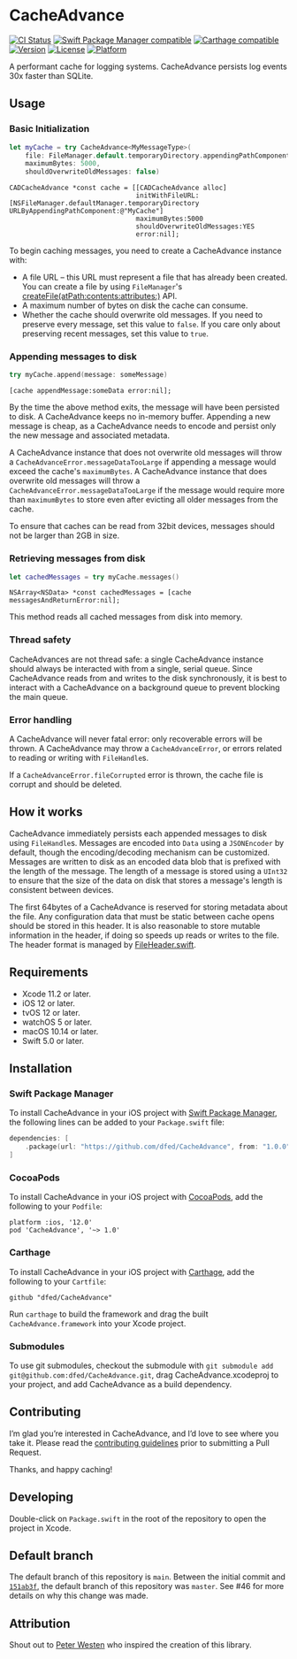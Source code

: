 # CacheAdvance

[![CI Status](https://travis-ci.com/dfed/CacheAdvance.svg?branch=main)](https://travis-ci.com/dfed/CacheAdvance)
[![Swift Package Manager compatible](https://img.shields.io/badge/SPM-compatible-4BC51D.svg?style=flat)](https://github.com/apple/swift-package-manager)
[![Carthage compatible](https://img.shields.io/badge/Carthage-compatible-4BC51D.svg?style=flat)](https://github.com/Carthage/Carthage)
[![Version](https://img.shields.io/cocoapods/v/CacheAdvance.svg)](https://cocoapods.org/pods/CacheAdvance)
[![License](https://img.shields.io/cocoapods/l/CacheAdvance.svg)](https://cocoapods.org/pods/CacheAdvance)
[![Platform](https://img.shields.io/cocoapods/p/CacheAdvance.svg)](https://cocoapods.org/pods/CacheAdvance)

A performant cache for logging systems. CacheAdvance persists log events 30x faster than SQLite.

## Usage

### Basic Initialization

```swift
let myCache = try CacheAdvance<MyMessageType>(
    file: FileManager.default.temporaryDirectory.appendingPathComponent("MyCache"),
    maximumBytes: 5000,
    shouldOverwriteOldMessages: false)
```

```objc
CADCacheAdvance *const cache = [[CADCacheAdvance alloc]
                                initWithFileURL:[NSFileManager.defaultManager.temporaryDirectory URLByAppendingPathComponent:@"MyCache"]
                                maximumBytes:5000
                                shouldOverwriteOldMessages:YES
                                error:nil];
```
To begin caching messages, you need to create a CacheAdvance instance with:

* A file URL – this URL must represent a file that has already been created. You can create a file by using `FileManager`'s [createFile(atPath:contents:attributes:)](https://developer.apple.com/documentation/foundation/filemanager/1410695-createfile) API.
* A maximum number of bytes on disk the cache can consume.
* Whether the cache should overwrite old messages. If you need to preserve every message, set this value to `false`. If you care only about preserving recent messages, set this value to `true`.

### Appending messages to disk

```swift
try myCache.append(message: someMessage)
```

```objc
[cache appendMessage:someData error:nil];
```

By the time the above method exits, the message will have been persisted to disk. A CacheAdvance keeps no in-memory buffer. Appending a new message is cheap, as a CacheAdvance needs to encode and persist only the new message and associated metadata.

A CacheAdvance instance that does not overwrite old messages will throw a `CacheAdvanceError.messageDataTooLarge` if appending a message would exceed the cache's `maximumBytes`. A CacheAdvance instance that does overwrite old messages will throw a `CacheAdvanceError.messageDataTooLarge` if the message would require more than `maximumBytes` to store even after evicting all older messages from the cache.

To ensure that caches can be read from 32bit devices, messages should not be larger than 2GB in size.

### Retrieving messages from disk

```swift
let cachedMessages = try myCache.messages()
```

```objc
NSArray<NSData> *const cachedMessages = [cache messagesAndReturnError:nil];
```

This method reads all cached messages from disk into memory.

### Thread safety

CacheAdvances are not thread safe: a single CacheAdvance instance should always be interacted with from a single, serial queue. Since CacheAdvance reads from and writes to the disk synchronously, it is best to interact with a CacheAdvance on a background queue to prevent blocking the main queue.

### Error handling

A CacheAdvance will never fatal error: only recoverable errors will be thrown. A CacheAdvance may throw a `CacheAdvanceError`, or errors related to reading or writing with `FileHandle`s.

If a `CacheAdvanceError.fileCorrupted` error is thrown, the cache file is corrupt and should be deleted.

## How it works

CacheAdvance immediately persists each appended messages to disk using `FileHandle`s. Messages are encoded into `Data` using a `JSONEncoder` by default, though the encoding/decoding mechanism can be customized. Messages are written to disk as an encoded data blob that is prefixed with the length of the message. The length of a message is stored using a `UInt32` to ensure that the size of the data on disk that stores a message's length is consistent between devices.

The first 64bytes of a CacheAdvance is reserved for storing metadata about the file. Any configuration data that must be static between cache opens should be stored in this header. It is also reasonable to store mutable information in the header, if doing so speeds up reads or writes to the file. The header format is managed by [FileHeader.swift](Sources/CacheAdvance/FileHeader.swift).

## Requirements

* Xcode 11.2 or later.
* iOS 12 or later.
* tvOS 12 or later.
* watchOS 5 or later.
* macOS 10.14 or later.
* Swift 5.0 or later.

## Installation

### Swift Package Manager

To install CacheAdvance in your iOS project with [Swift Package Manager](https://github.com/apple/swift-package-manager), the following lines can be added to your `Package.swift` file:

```swift
dependencies: [
    .package(url: "https://github.com/dfed/CacheAdvance", from: "1.0.0"),
]
```

### CocoaPods

To install CacheAdvance in your iOS project with [CocoaPods](http://cocoapods.org), add the following to your `Podfile`:

```
platform :ios, '12.0'
pod 'CacheAdvance', '~> 1.0'
```

### Carthage

To install CacheAdvance in your iOS project with [Carthage](https://github.com/Carthage/Carthage), add the following to your `Cartfile`:

```ogdl
github "dfed/CacheAdvance"
```

Run `carthage` to build the framework and drag the built `CacheAdvance.framework` into your Xcode project.

### Submodules

To use git submodules, checkout the submodule with `git submodule add git@github.com:dfed/CacheAdvance.git`, drag CacheAdvance.xcodeproj to your project, and add CacheAdvance as a build dependency.

## Contributing

I’m glad you’re interested in CacheAdvance, and I’d love to see where you take it. Please read the [contributing guidelines](Contributing.md) prior to submitting a Pull Request.

Thanks, and happy caching!

## Developing

Double-click on `Package.swift` in the root of the repository to open the project in Xcode.

## Default branch

The default branch of this repository is `main`. Between the initial commit and [`151ab3f`](https://github.com/dfed/CacheAdvance/commit/151ab3f1d57531b9ae7a9219d0d8a33300704595), the default branch of this repository was `master`. See #46 for more details on why this change was made.

## Attribution

Shout out to [Peter Westen](https://twitter.com/pwesten) who inspired the creation of this library.
